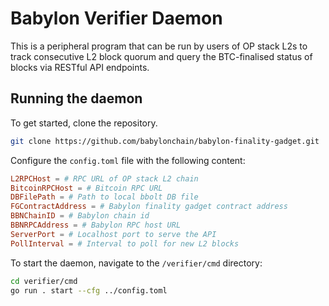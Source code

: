 # Babylon Verifier Daemon

This is a peripheral program that can be run by users of OP stack L2s to track consecutive L2 block quorum and query the BTC-finalised status of blocks via RESTful API endpoints.

## Running the daemon

To get started, clone the repository.

```bash
git clone https://github.com/babylonchain/babylon-finality-gadget.git
```

Configure the `config.toml` file with the following content:

```toml
L2RPCHost = # RPC URL of OP stack L2 chain
BitcoinRPCHost = # Bitcoin RPC URL
DBFilePath = # Path to local bbolt DB file
FGContractAddress = # Babylon finality gadget contract address
BBNChainID = # Babylon chain id
BBNRPCAddress = # Babylon RPC host URL
ServerPort = # Localhost port to serve the API
PollInterval = # Interval to poll for new L2 blocks
```

To start the daemon, navigate to the `/verifier/cmd` directory:

```bash
cd verifier/cmd
go run . start --cfg ../config.toml
```

<!-- ## Running the Docker container -->

<!-- Make sure you have Docker installed locally. If you don't, you can download it [here](https://www.docker.com/products/docker-desktop).

To run the Docker container, run:

```bash
docker compose up
``` -->
